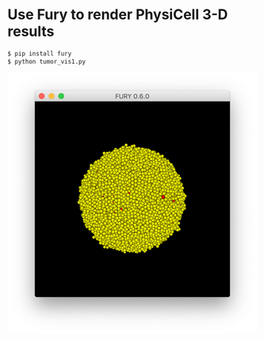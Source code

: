 # Use Fury to render PhysiCell 3-D results

```
$ pip install fury
$ python tumor_vis1.py
```
![](/images/tumor1.png)
